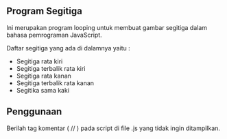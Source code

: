 ## Program Segitiga

Ini merupakan program looping untuk membuat gambar segitiga dalam bahasa pemrograman JavaScript.

Daftar segitiga yang ada di dalamnya yaitu :
- Segitiga rata kiri
- Segitiga terbalik rata kiri
- Segitiga rata kanan
- Segitiga terbalik rata kanan
- Segitika sama kaki

## Penggunaan

Berilah tag komentar ( // ) pada script di file .js yang tidak ingin ditampilkan.